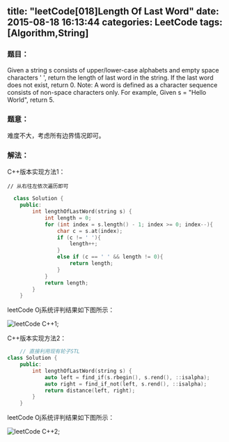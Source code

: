 title: "leetCode[018]Length Of Last Word"
date: 2015-08-18 16:13:44
categories: LeetCode
tags: [Algorithm,String]
---

### 题目：
  Given a string s consists of upper/lower-case alphabets and empty space characters ' ', return the length
  of last word in the string.
  If the last word does not exist, return 0.
  Note: A word is defined as a character sequence consists of non-space characters only.
			For example, Given s = "Hello World", return 5.
			
			
<!-- more -->

### 题意：
难度不大，考虑所有边界情况即可。

### 解法：
C++版本实现方法1：
		
	// 从右往左依次遍历即可	

``` C++
  class Solution {
	public:
		int lengthOfLastWord(string s) {
			int length = 0;
			for (int index = s.length() - 1; index >= 0; index--){
				char c = s.at(index);
				if (c != ' '){
					length++;
				}
				else if (c == ' ' && length != 0){
					return length;
				}
			}
			return length;
		}
	}
```
leetCode Oj系统评判结果如下图所示：

![leetCode C++1](http://7xilk1.com1.z0.glb.clouddn.com/leetCode018C++1.png);

C++版本实现方法2：

``` C++
	// 直接利用现有轮子STL 
class Solution {
	public:
		int lengthOfLastWord(string s) {
			auto left = find_if(s.rbegin(), s.rend(), ::isalpha);
			auto right = find_if_not(left, s.rend(), ::isalpha);
			return distance(left, right);
		}
	}
```

leetCode Oj系统评判结果如下图所示：

![leetCode C++2](http://7xilk1.com1.z0.glb.clouddn.com/leetCode018C++2.png);

